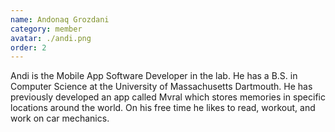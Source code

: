```yaml
---
name: Andonaq Grozdani
category: member
avatar: ./andi.png
order: 2
---
```


Andi is the Mobile App Software Developer in the lab. He has a B.S. in Computer Science at the University of Massachusetts Dartmouth. He has previously developed an app called Mvral which stores memories in specific locations around the world. On his free time he likes to read, workout, and work on car mechanics.